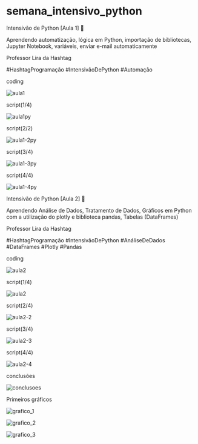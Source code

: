 # semana_intensivo_python

Intensivão de Python [Aula 1] 🚀

Aprendendo automatização, lógica em Python, importação de bibliotecas, Jupyter Notebook, variáveis, enviar e-mail automaticamente

Professor Lira da Hashtag

#HashtagProgramação
#IntensivãoDePython
#Automação

coding

![aula1](https://user-images.githubusercontent.com/92833379/149980304-cb5c92d2-cc18-4763-8303-275fd1f6fdb1.jpeg)


script(1/4)

![aula1py](https://user-images.githubusercontent.com/92833379/149980361-f2855942-fb9b-43cc-85e8-911817fb4d95.png)

script(2/2)

![aula1-2py](https://user-images.githubusercontent.com/92833379/149980397-15f67bba-2780-4745-a035-1ad21faac5ec.png)

script(3/4)

![aula1-3py](https://user-images.githubusercontent.com/92833379/149980446-9b809a80-0659-4a84-a30c-95aeb1289c89.png)

script(4/4)

![aula1-4py](https://user-images.githubusercontent.com/92833379/149980481-abba5469-7e64-4c87-9d51-55ca63d5d3ec.png)




Intensivão de Python [Aula 2] 🚀

Aprendendo Análise de Dados, Tratamento de Dados, Gráficos em Python com a utilização do plotly e biblioteca pandas, Tabelas (DataFrames)

Professor Lira da Hashtag

#HashtagProgramação
#IntensivãoDePython
#AnáliseDeDados
#DataFrames
#Plotly
#Pandas

coding

![aula2](https://user-images.githubusercontent.com/92833379/149980541-d79cf223-e97a-4328-bca5-bf6bae4a0a29.jpeg)


script(1/4)

![aula2](https://user-images.githubusercontent.com/92833379/149980584-e8bcee89-4cc3-4f68-83bf-e1f14a84b2c4.png)

script(2/4)

![aula2-2](https://user-images.githubusercontent.com/92833379/149980607-b4d8b86f-9cb5-415a-8604-a4d6f639d069.png)

script(3/4)

![aula2-3](https://user-images.githubusercontent.com/92833379/149980661-7ff37caa-ffa0-43a7-a541-43d9aca30932.png)

script(4/4)

![aula2-4](https://user-images.githubusercontent.com/92833379/149980685-86a983cd-d3f5-4cf8-9026-d812d7a29c62.png)

conclusões

![conclusoes](https://user-images.githubusercontent.com/92833379/149980710-52aa70d8-fb2f-4c32-b6f4-a24a712896c1.png)


Primeiros gráficos

![grafico_1](https://user-images.githubusercontent.com/92833379/149980775-aaf00a75-71b0-48f0-b6c1-7cad83c40b5e.png)


![grafico_2](https://user-images.githubusercontent.com/92833379/149980795-ceb8b2d9-78a7-4d84-8a23-ae272e395587.png)


![grafico_3](https://user-images.githubusercontent.com/92833379/149980805-af786d3c-1b98-47b8-9df7-b988b478d6e2.png)





